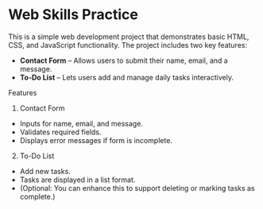 # Web Skills Practice

This is a simple web development project that demonstrates basic HTML, CSS, and JavaScript functionality. The project includes two key features:

-  **Contact Form** – Allows users to submit their name, email, and a message.
-  **To-Do List** – Lets users add and manage daily tasks interactively.

 Features

1. Contact Form
- Inputs for name, email, and message.
- Validates required fields.
- Displays error messages if form is incomplete.

2. To-Do List
- Add new tasks.
- Tasks are displayed in a list format.
- (Optional: You can enhance this to support deleting or marking tasks as complete.)



